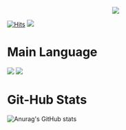 <p align='center'>
    <img src="https://capsule-render.vercel.app/api?type=waving&color=auto&height=300&section=header&text=I'am%20David&fontSize=90&animation=fadeIn&fontAlignY=38&desc=We%20Can%20Do%20It!&descAlignY=51&descAlign=62"/>
</p>

[![Hits](https://hits.seeyoufarm.com/api/count/incr/badge.svg?url=https%3A%2F%2Fgithub.com%2FDivjason%2Fhit-counter&count_bg=%2379C83D&title_bg=%23555555&icon=&icon_color=%23E7E7E7&title=hits&edge_flat=false)](https://hits.seeyoufarm.com)
<a href="https://hits.seeyoufarm.com"><img src="https://hits.seeyoufarm.com/api/count/incr/badge.svg?url=https%3A%2F%2Fgithub.com%2FDivjason%2Fhit-counter&count_bg=%2379C83D&title_bg=%23555555&icon=&icon_color=%23E7E7E7&title=hits&edge_flat=false"/></a>
<p>
    <h1>Main Language</h1>
    <img src="https://img.shields.io/badge/html5-20232a.svg?style=for-the-badge&logo=html5&logoColor=#E34F26" />
    <img src="https://img.shields.io/badge/react-20232a.svg?style=for-the-badge&logo=react&logoColor=61DAFB" />
</p>

<p>
        <h1>Git-Hub Stats</h1>
</p>

![Anurag's GitHub stats](https://github-readme-stats.vercel.app/api?username=Divjason&show_icons=true&theme=radical)
